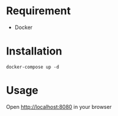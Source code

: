# Requirement
* Docker

# Installation

```
docker-compose up -d
```

# Usage
Open [http://localhost:8080](http://localhost:8080) in your browser